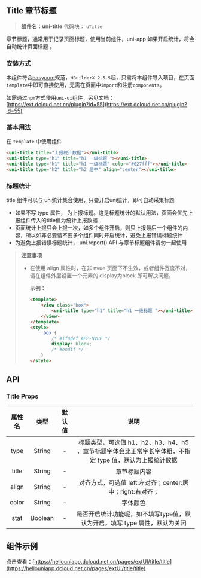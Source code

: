 

## Title 章节标题
> **组件名：uni-title**
> 代码块： `uTitle`


章节标题，通常用于记录页面标题，使用当前组件，uni-app 如果开启统计，将会自动统计页面标题 。

### 安装方式

本组件符合[easycom](https://uniapp.dcloud.io/collocation/pages?id=easycom)规范，`HBuilderX 2.5.5`起，只需将本组件导入项目，在页面`template`中即可直接使用，无需在页面中`import`和注册`components`。

如需通过`npm`方式使用`uni-ui`组件，另见文档：[https://ext.dcloud.net.cn/plugin?id=55](https://ext.dcloud.net.cn/plugin?id=55)

### 基本用法

在 ``template`` 中使用组件

```html
<uni-title title="上报统计数据"></uni-title>
<uni-title type="h1" title="h1 一级标题 "></uni-title>
<uni-title type="h1" title="h1 一级标题" color="#027fff"></uni-title>
<uni-title type="h2" title="h2 居中" align="center"></uni-title>
```




### 标题统计
title 组件可以与 uni统计集合使用，只要开启uni统计，即可自动采集标题

- 如果不写 type 属性， 为上报标题。这是标题统计的默认用法，页面会优先上报组件传入的title值为统计上报数据 
- 页面统计上报只会上报一次，如多个组件开启，则只上报最后一个组件的内容，所以如非必要请不要多个组件同时开启统计，避免上报错误标题统计
- 为避免上报错误标题统计， uni.report() API 与章节标题组件请勿一起使用

> **注意事项**
> - 在使用 align 属性时，在非 nvue 页面下不生效，或者组件宽度不对，请在组件外层设置一个元素的 display为block 即可解决问题。
> 	
> 	**示例：**
> 	
> 	```html
> 	<template>
> 		<view class="box">
> 			<uni-title type="h1" title="h1 一级标题 "></uni-title>
> 		</view>
> 	</template>
> 	<style>
> 		.box {
> 			/* #ifndef APP-NVUE */
> 			display: block;
> 			/* #endif */
> 		}
> 	</style>
> 	```


## API
### Title Props

|属性名	|类型	|默认值	|说明																									|
|:-:	|:-:	|:-:	|:-:																									|
|type	|String	|-		|标题类型，可选值 h1、h2、h3、h4、h5 ，章节标题字体会比正常字长字体粗，不指定 type 值，默认为上报统计数据	|
|title	|String	|-		|章节标题内容																								|
|align	|String	|-		|对齐方式，可选值 left:左对齐；center:居中；right:右对齐；												|
|color	|String	|-		|字体颜色																								|
|stat	|Boolean|-		|是否开启统计功能呢，如不填写type值，默认为开启，填写 type 属性，默认为关闭														|

## 组件示例

点击查看：[https://hellouniapp.dcloud.net.cn/pages/extUI/title/title](https://hellouniapp.dcloud.net.cn/pages/extUI/title/title)